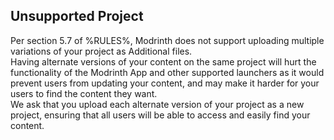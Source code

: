 ## Unsupported Project

Per section 5.7 of %RULES%, Modrinth does not support uploading multiple variations of your project as Additional files.  
Having alternate versions of your content on the same project will hurt the functionality of the Modrinth App and other supported launchers as it would prevent users from updating your content, and may make it harder for your users to find the content they want.  
We ask that you upload each alternate version of your project as a new project, ensuring that all users will be able to access and easily find your content.
